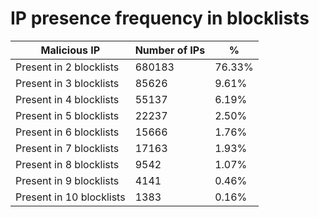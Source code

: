 # IP presence frequency in blocklists
| Malicious IP | Number of IPs | % |
|----|----|----|
| Present in 2 blocklists | 680183 | 76.33% |
| Present in 3 blocklists | 85626 | 9.61% |
| Present in 4 blocklists | 55137 | 6.19% |
| Present in 5 blocklists | 22237 | 2.50% |
| Present in 6 blocklists | 15666 | 1.76% |
| Present in 7 blocklists | 17163 | 1.93% |
| Present in 8 blocklists | 9542 | 1.07% |
| Present in 9 blocklists | 4141 | 0.46% |
| Present in 10 blocklists | 1383 | 0.16% |
